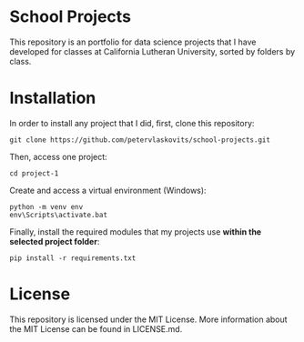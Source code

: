 # School Projects

This repository is an portfolio for data science projects that I have developed for classes at California Lutheran University, sorted by folders by class. 

# Installation

In order to install any project that I did, first, clone this repository:

```
git clone https://github.com/petervlaskovits/school-projects.git
```

Then, access one project:
```
cd project-1
```

Create and access a virtual environment (Windows):
```
python -m venv env
env\Scripts\activate.bat
```

Finally, install the required modules that my projects use **within the selected project folder**:
```
pip install -r requirements.txt
```

# License

This repository is licensed under the MIT License. More information about the MIT License can be found in LICENSE.md.
